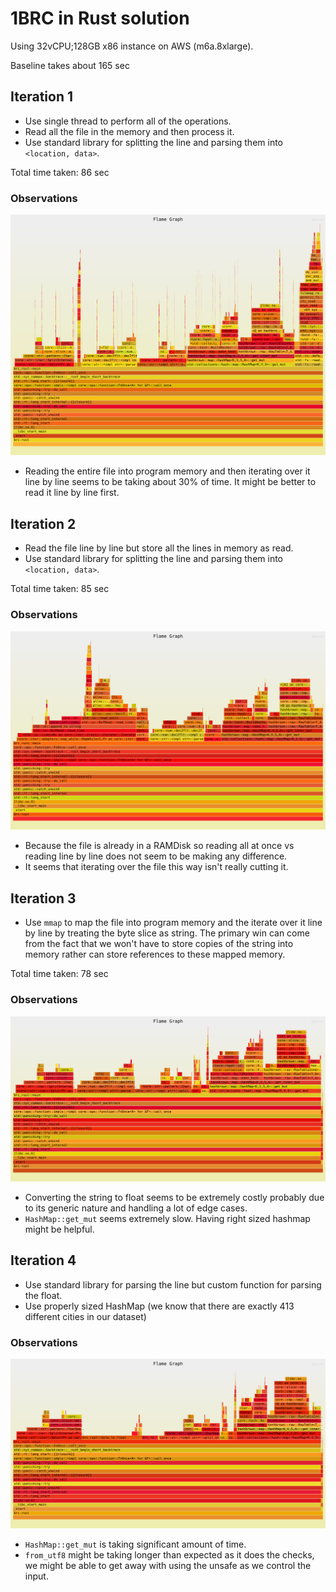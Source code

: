 # 1BRC in Rust solution
Using 32vCPU;128GB x86 instance on AWS (m6a.8xlarge).

Baseline takes about 165 sec

## Iteration 1
- Use single thread to perform all of the operations.
- Read all the file in the memory and then process it.
- Use standard library for splitting the line and parsing them into `<location, data>`.

Total time taken: 86 sec

### Observations
![First flamegraph](./assets/flamegraph.1.svg)

- Reading the entire file into program memory and then iterating over it line by line seems to be taking about 30% of time. It might be better to read it line by line first.

## Iteration 2
- Read the file line by line but store all the lines in memory as read.
- Use standard library for splitting the line and parsing them into `<location, data>`.

Total time taken: 85 sec

### Observations
![Second flamegraph](./assets/flamegraph.2.svg)

- Because the file is already in a RAMDisk so reading all at once vs reading line by line does not seem to be making any difference.
- It seems that iterating over the file this way isn't really cutting it.

## Iteration 3
- Use `mmap` to map the file into program memory and the iterate over it line by line by treating the byte slice as string. The primary win can come from the fact that we won't have to store copies of the string into memory rather can store references to these mapped memory.

Total time taken: 78 sec

### Observations
![Third flamegraph](./assets/flamegraph.3.svg)

- Converting the string to float seems to be extremely costly probably due to its generic nature and handling a lot of edge cases.
- `HashMap::get_mut` seems extremely slow. Having right sized hashmap might be helpful.

## Iteration 4
- Use standard library for parsing the line but custom function for parsing the float.
- Use properly sized HashMap (we know that there are exactly 413 different cities in our dataset)
  
### Observations
![Fourth flamegraph](./assets/flamegraph.4.svg)

- `HashMap::get_mut` is taking significant amount of time.
- `from_utf8` might be taking longer than expected as it does the checks, we might be able to get away with using the unsafe as we control the input.